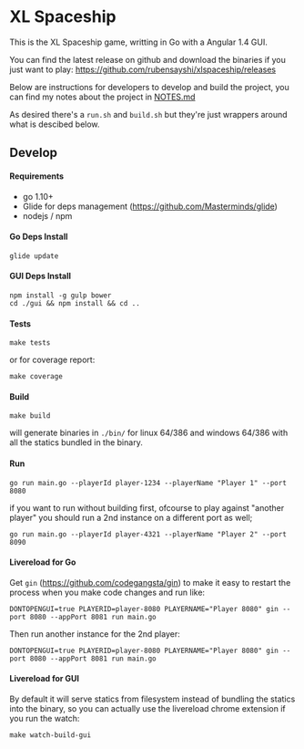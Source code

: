 XL Spaceship
============
This is the XL Spaceship game, writting in Go with a Angular 1.4 GUI.

You can find the latest release on github and download the binaries if you just want to play: https://github.com/rubensayshi/xlspaceship/releases

Below are instructions for developers to develop and build the project, you can find my notes about the project in [NOTES.md](NOTES.md)

As desired there's a `run.sh` and `build.sh` but they're just wrappers around what is descibed below.

Develop
-------
#### Requirements
 - go 1.10+
 - Glide for deps management (https://github.com/Masterminds/glide)
 - nodejs / npm

#### Go Deps Install
```
glide update
```

#### GUI Deps Install
```
npm install -g gulp bower
cd ./gui && npm install && cd ..
```

#### Tests
```
make tests
```

or for coverage report:
```
make coverage
```

#### Build
```
make build
```

will generate binaries in `./bin/` for linux 64/386 and windows 64/386 with all the statics bundled in the binary.


#### Run
```
go run main.go --playerId player-1234 --playerName "Player 1" --port 8080
```

if you want to run without building first, ofcourse to play against "another player" you should run a 2nd instance on a different port as well;
```
go run main.go --playerId player-4321 --playerName "Player 2" --port 8090
```


#### Livereload for Go
Get `gin` (https://github.com/codegangsta/gin) to make it easy to restart the process when you make code changes and run like:
```
DONTOPENGUI=true PLAYERID=player-8080 PLAYERNAME="Player 8080" gin --port 8080 --appPort 8081 run main.go
```

Then run another instance for the 2nd player:
```
DONTOPENGUI=true PLAYERID=player-8080 PLAYERNAME="Player 8080" gin --port 8080 --appPort 8081 run main.go
```

#### Livereload for GUI
By default it will serve statics from filesystem instead of bundling the statics into the binary, so you can actually use the livereload chrome extension if you run the watch:
```
make watch-build-gui
```
